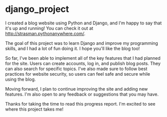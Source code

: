 # django_project
I created a blog website using Python and Django, and I'm happy to say that it's up and running!
You can check it out at http://strasman.pythonanywhere.com/. 

The goal of this project was to learn Django and improve my programming skills, and I had a lot of fun doing it.
I hope you'll like the blog too! 

So far, I've been able to implement all of the key features that I had planned for the site.
Users can create accounts, log in, and publish blog posts.
They can also search for specific topics. 
I've also made sure to follow best practices for website security, so users can feel safe and secure while using the blog. 

Moving forward, I plan to continue improving the site and adding new features.
I'm also open to any feedback or suggestions that you may have. 

Thanks for taking the time to read this progress report.
I'm excited to see where this project takes me!
